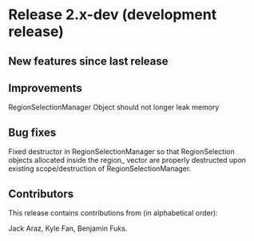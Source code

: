 # Release 2.x-dev (development release)

## New features since last release

## Improvements

RegionSelectionManager Object should not longer leak memory

## Bug fixes

Fixed destructor in RegionSelectionManager so that RegionSelection objects allocated inside the region_ vector are properly destructed upon existing scope/destruction of RegionSelectionManager.

## Contributors

This release contains contributions from (in alphabetical order):

Jack Araz, Kyle Fan, Benjamin Fuks.
